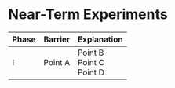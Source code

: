 # Near-Term Experiments

| Phase | Barrier | Explanation |
| ----- | ------- | ----------- |
| I     | Point A | Point B<br>Point C<br>Point D |